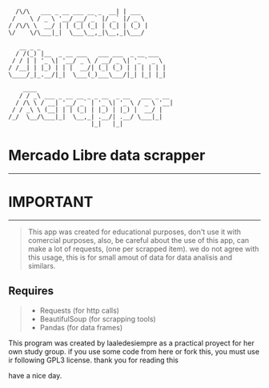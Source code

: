 ```                               _              
  /\/\   ___ _ __ ___ __ _  __| | ___         
 /    \ / _ \ '__/ __/ _` |/ _` |/ _ \        
/ /\/\ \  __/ | | (_| (_| | (_| | (_) |       
\/    \/\___|_|  \___\__,_|\__,_|\___/        
                                              
   __ _ _                                     
  / /(_) |__  _ __ ___   ___ ___  _ __ ___    
 / / | | '_ \| '__/ _ \ / __/ _ \| '_ ` _ \   
/ /__| | |_) | | |  __/| (_| (_) | | | | | |  
\____/_|_.__/|_|  \___(_)___\___/|_| |_| |_|  
                                              
    ____                                      
   / / _\ ___ _ __ __ _ _ __  _ __   ___ _ __ 
  / /\ \ / __| '__/ _` | '_ \| '_ \ / _ \ '__|
 / / _\ \ (__| | | (_| | |_) | |_) |  __/ |   
/_/  \__/\___|_|  \__,_| .__/| .__/ \___|_|   
                       |_|   |_|             
```

# Mercado Libre data scrapper

___ _ _ 

# IMPORTANT

__ _ _ 

> This app was created for educational purposes, don't use it with comercial purposes, also, be careful about the use of this app, can make a lot of requests, (one per scrapped item). we do not agree with this usage, this is for small amout of data for data analisis and similars.

## Requires
> - Requests (for http calls)
> - BeautifulSoup (for scrapping tools)
> - Pandas (for data frames)


This program was created by laaledesiempre as a practical proyect for her own study group. if you use some code from here or fork this, you must use ir following GPL3 license. thank you for reading this

have a nice day.
